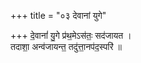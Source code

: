 +++
title = "०३ देवानां युगे"

+++
दे॒वानां॑ यु॒गे प्र॑थ॒मेऽस॑तः॒ सद॑जायत ।  
तदाशा॒ अन्व॑जायन्त॒ तदु॑त्ता॒नप॑द॒स्परि॑ ॥